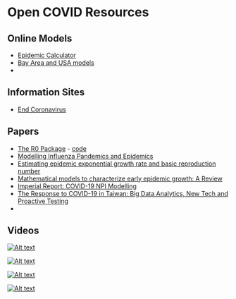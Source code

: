 # Open COVID Resources

## Online Models

- [Epidemic Calculator](https://gabgoh.github.io/COVID/index.html)
- [Bay Area and USA models](https://docs.google.com/spreadsheets/d/1Gl_FbYbwj_wzTuBzUUozxQuEprK_cdrdXNLW3I8FU_s/edit?pli=1#gid=593697740)
-

## Information Sites

- [End Coronavirus](https://www.endcoronavirus.org/)

## Papers

- [The R0 Package](https://bmcmedinformdecismak.biomedcentral.com/articles/10.1186/1472-6947-12-147) - [code](https://cran.r-project.org/web/packages/R0/)
- [Modelling Influenza Pandemics and Epidemics](https://www.ncbi.nlm.nih.gov/pmc/articles/PMC2715422/)
- [Estimating epidemic exponential growth rate and basic reproduction number](https://www.sciencedirect.com/science/article/pii/S2468042719300491)
- [Mathematical models to characterize early epidemic growth: A Review](https://www.ncbi.nlm.nih.gov/pmc/articles/PMC5348083/)
- [Imperial Report: COVID-19 NPI Modelling](https://www.imperial.ac.uk/media/imperial-college/medicine/sph/ide/gida-fellowships/Imperial-College-COVID19-NPI-modelling-16-03-2020.pdf)
- [The Response to COVID-19 in Taiwan: Big Data Analytics, New Tech and Proactive Testing](https://jamanetwork.com/journals/jama/fullarticle/2762689)
-

## Videos

[![Alt text](https://img.youtube.com/vi/Kas0tIxDvrg/0.jpg)](https://www.youtube.com/watch?v=Kas0tIxDvrg)

[![Alt text](https://img.youtube.com/vi/I9ttpHvK6yw/0.jpg)](https://www.youtube.com/watch?v=I9ttpHvK6yw)

[![Alt text](https://img.youtube.com/vi/C-82e3CA9rU/0.jpg)](https://www.youtube.com/watch?v=C-82e3CA9rU)

[![Alt text](https://img.youtube.com/vi/PWzbArPgo-o/0.jpg)](https://www.youtube.com/watch?v=PWzbArPgo-o)
